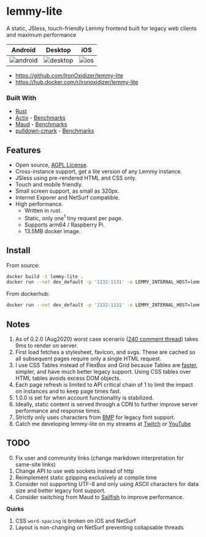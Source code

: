 # lemmy-lite

A static, JSless, touch-friendly Lemmy frontend built for legacy web clients and maximum performance

Android|Desktop|iOS
---|---|---
![android](https://user-images.githubusercontent.com/60191958/96905327-4dd5a980-1466-11eb-973c-476ae3af27e5.png)|![desktop](https://user-images.githubusercontent.com/60191958/96905850-fedc4400-1466-11eb-8902-f8aea874b670.png)|![ios](https://user-images.githubusercontent.com/60191958/96905906-11ef1400-1467-11eb-8f56-f4f8b336a3c5.png)

- https://github.com/IronOxidizer/lemmy-lite
- https://hub.docker.com/r/ironoxidizer/lemmy-lite

### Built With

- [Rust](https://www.rust-lang.org)
- [Actix](https://actix.rs) - [Benchmarks](https://www.techempower.com/benchmarks/#test=composite)
- [Maud](https://maud.lambda.xyz) - [Benchmarks](https://ironoxidizer.github.io/ironoxidizer/blog/20200623-fastest-template-engine)
- [pulldown-cmark](https://github.com/raphlinus/pulldown-cmark) - [Benchmarks](https://github.com/1Password/markdown-benchmarks)

## Features

- Open source, [AGPL License](/LICENSE).
- Cross-instance support, get a lite version of any Lemmy instance.
- JSless using pre-rendered HTML and CSS only.
- Touch and mobile friendly.
- Small screen support, as small as 320px.
- Internet Exporer and NetSurf compatible.
- High performance.
  - Written in rust.
  - Static, only one<sup>1</sup> tiny request per page.
  - Supports arm64 / Raspberry Pi.
  - 13.5MB docker image.
  
## Install

From source:
```sh
docker build -t lemmy-lite .
docker run --net dev_default -p '1132:1131' -e LEMMY_INTERNAL_HOST=lemmy:8536 -it lemmy-lite
```

From dockerhub:
```sh
docker run --net dev_default -p '1132:1131' -e LEMMY_INTERNAL_HOST=lemmy:8536 -it ironoxidizer/lemmy-lite:0.3.0-rc1
```

## Notes

1. As of 0.2.0 (Aug2020) worst case scenario ([240 comment thread](https://lemmylite.crabdance.com/dev.lemmy.ml/post/30493)) takes 9ms to render on server.
2. First load fetches a stylesheet, favicon, and svgs. These are cached so all subsequent pages require only a single HTML request.
3. I use CSS Tables instead of FlexBox and Grid because Tables are [faster](https://benfrain.com/css-performance-test-flexbox-v-css-table-fight), simpler, and have much better legacy support. Using CSS tables over HTML tables avoids excess DOM objects.
4. Each page refresh is limited to API critical chain of 1 to limit the impact on instances and to keep page times fast.
5. 1.0.0 is set for when account functionality is stabilized.
6. Ideally, static content is served through a CDN to further improve server performance and response times.
7. Strictly only uses characters from [BMP](https://en.wikipedia.org/wiki/Plane_%28Unicode%29#Basic_Multilingual_Plane) for legacy font support.
8. Catch me developing lemmy-lite on my streams at [Twitch](https://www.twitch.tv/ironoxidizer) or [YouTube](https://www.youtube.com/channel/UCXeNgKTWtqOuIMXnhBHAskw)

## TODO

0. Fix user and community links (change markdown interpretation for same-site links)
0. Change API to use web sockets instead of http
1. Reimplement static gzipping exclusively at compile time
2. Consider not supporting UTF-8 and only using ASCII characters for data size and better legacy font support.
3. Consider switching from Maud to [Sailfish](https://github.com/Kogia-sima/sailfish/tree/master/benches) to improve performance.

**Quirks**

1. CSS `word-spacing` is broken on iOS and NetSurf
2. Layout is non-changing on NetSurf preventing collapsable threads